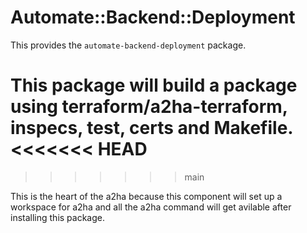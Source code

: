 # Automate::Backend::Deployment

This provides the `automate-backend-deployment` package.

This package will build a package using terraform/a2ha-terraform, inspecs, test, certs and Makefile. 
<<<<<<< HEAD
=======

>>>>>>> main

This is the heart of the a2ha because this component will set up a workspace for a2ha and all the a2ha command will get avilable after installing this package.